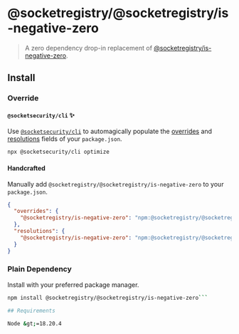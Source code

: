 # @socketregistry/@socketregistry/is-negative-zero

> A zero dependency drop-in replacement of
> [@socketregistry/is-negative-zero](https://www.npmjs.com/package/@socketregistry/is-negative-zero).

## Install

### Override

#### `@socketsecurity/cli` :sparkles:

Use [`@socketsecurity/cli`](https://www.npmjs.com/package/@socketsecurity/cli)
to automagically populate the
[overrides](https://docs.npmjs.com/cli/v9/configuring-npm/package-json#overrides)
and [resolutions](https://yarnpkg.com/configuration/manifest#resolutions) fields
of your `package.json`.

```sh
npx @socketsecurity/cli optimize
```

#### Handcrafted

Manually add `@socketregistry/@socketregistry/is-negative-zero` to your
`package.json`.

```json
{
  "overrides": {
    "@socketregistry/is-negative-zero": "npm:@socketregistry/@socketregistry/is-negative-zero@^1"
  },
  "resolutions": {
    "@socketregistry/is-negative-zero": "npm:@socketregistry/@socketregistry/is-negative-zero@^1"
  }
}
```

### Plain Dependency

Install with your preferred package manager.

````sh
npm install @socketregistry/@socketregistry/is-negative-zero```

## Requirements

Node &gt;=18.20.4
````
